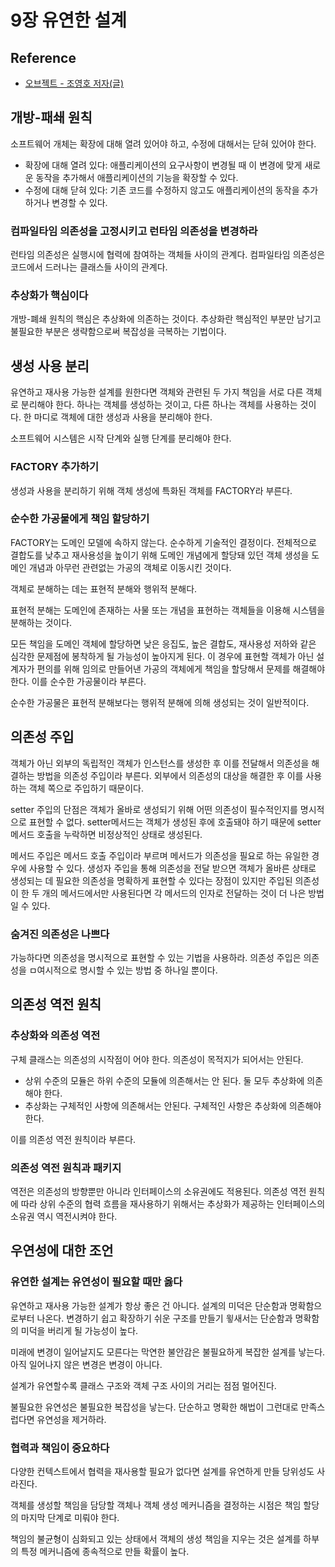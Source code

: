 # 9장 유연한 설계

## Reference

- [오브젝트 - 조영호 저자(글)](https://product.kyobobook.co.kr/detail/S000001766367)

## 개방-패쇄 원칙

소프트웨어 개체는 확장에 대해 열려 있어야 하고, 수정에 대해서는 닫혀 있어야 한다.

- 확장에 대해 열려 있다: 애플리케이션의 요구사항이 변경될 때 이 변경에 맞게 새로운 동작을 추가해서 애플리케이션의 기능을 확장할 수 있다.
- 수정에 대해 닫혀 있다: 기존 코드를 수정하지 않고도 애플리케이션의 동작을 추가하거나 변경할 수 있다.

### 컴파일타임 의존성을 고정시키고 런타임 의존성을 변경하라

런타임 의존성은 실행시에 협력에 참여하는 객체들 사이의 관계다. 컴파일타임 의존성은 코드에서 드러나는 클래스들 사이의 관계다.

### 추상화가 핵심이다

개방-폐쇄 원칙의 핵심은 추상화에 의존하는 것이다. 추상화란 핵심적인 부분만 남기고 불필요한 부분은 생략함으로써 복잡성을 극복하는 기법이다.

## 생성 사용 분리

유연하고 재사용 가능한 설계를 원한다면 객체와 관련된 두 가지 책임을 서로 다른 객체로 분리해야 한다. 하나는 객체를 생성하는 것이고, 다른 하나는 객체를 사용하는 것이다. 한 마디로 객체에 대한 생성과 사용을 분리해야 한다.

소프트웨어 시스템은 시작 단계와 실행 단계를 분리해야 한다.

### FACTORY 추가하기

생성과 사용을 분리하기 위해 객체 생성에 특화된 객체를 FACTORY라 부른다.

### 순수한 가공물에게 책임 할당하기

FACTORY는 도메인 모델에 속하지 않는다. 순수하게 기술적인 결정이다. 전체적으로 결합도를 낮추고 재사용성을 높이기 위해 도메인 개념에게 할당돼 있던 객체 생성을 도메인 개념과 아무런 관련없는 가공의 객체로 이동시킨 것이다.

객체로 분해하는 데는 표현적 분해와 행위적 분해다.

표현적 분해는 도메인에 존재하는 사물 또는 개념을 표현하는 객체들을 이용해 시스템을 분해하는 것이다.

모든 책임을 도메인 객체에 할당하면 낮은 응집도, 높은 결합도, 재사용성 저하와 같은 심각한 문제점에 봉착하게 될 가능성이 높아지게 된다. 이 경우에 표현할 객체가 아닌 설계자가 편의를 위해 임의로 만들어낸 가공의 객체에게 책임을 할당해서 문제를 해결해야 한다. 이를 순수한 가공물이라 부른다.

순수한 가공물은 표현적 분해보다는 행위적 분해에 의해 생성되는 것이 일반적이다.

## 의존성 주입

객체가 아닌 외부의 독립적인 객체가 인스턴스를 생성한 후 이를 전달해서 의존성을 해결하는 방법을 의존성 주입이라 부른다. 외부에서 의존성의 대상을 해결한 후 이를 사용하는 객체 쪽으로 주입하기 때문이다.

setter 주입의 단점은 객체가 올바로 생성되기 위해 어떤 의존성이 필수적인지를 명시적으로 표현할 수 없다. setter메서드는 객체가 생성된 후에 호출돼야 하기 때문에 setter메서드 호출을 누락하면 비정상적인 상태로 생성된다.

메서드 주입은 메서드 호출 주입이라 부르며 메서드가 의존성을 필요로 하는 유일한 경우에 사용할 수 있다. 생성자 주입을 통해 의존성을 전달 받으면 객체가 올바른 상태로 생성되는 데 필요한 의존성을 명확하게 표현할 수 있다는 장점이 있지만 주입된 의존성이 한 두 개의 메서드에서만 사용된다면 각 메서드의 인자로 전달하는 것이 더 나은 방법일 수 있다.

### 숨겨진 의존성은 나쁘다

가능하다면 의존성을 명시적으로 표현할 수 있는 기법을 사용하라. 의존성 주입은 의존성을 ㅁ여시적으로 명시할 수 있는 방법 중 하나일 뿐이다.

## 의존성 역전 원칙

### 추상화와 의존성 역전

구체 클래스는 의존성의 시작점이 어야 한다. 의존성이 목적지가 되어서는 안된다.

- 상위 수준의 모듈은 하위 수준의 모듈에 의존해서는 안 된다. 둘 모두 추상화에 의존해야 한다.
- 추상화는 구체적인 사항에 의존해서는 안된다. 구체적인 사항은 추상화에 의존해야 한다.

이를 의존성 역전 원칙이라 부른다.

### 의존성 역전 원칙과 패키지

역전은 의존성의 방향뿐만 아니라 인터페이스의 소유권에도 적용된다. 의존성 역전 원칙에 따라 상위 수준의 협력 흐름을 재사용하기 위해서는 추상화가 제공하는 인터페이스의 소유권 역시 역전시켜야 한다.

## 우연성에 대한 조언

### 유연한 설계는 유연성이 필요할 때만 옳다

유연하고 재사용 가능한 설계가 항상 좋은 건 아니다. 설계의 미덕은 단순함과 명확함으로부터 나온다. 변경하기 쉽고 확장하기 쉬운 구조를 만들기 윟새서는 단순함과 명확함의 미덕을 버리게 될 가능성이 높다.

미래에 변경이 일어날지도 모른다는 막연한 불안감은 불필요하게 복잡한 설계를 낳는다. 아직 일어나지 않은 변경은 변경이 아니다.

설계가 유연할수록 클래스 구조와 객체 구조 사이의 거리는 점점 멀어진다.

불필요한 유연성은 불필요한 복잡성을 낳는다. 단순하고 명확한 해법이 그런대로 만족스럽다면 유연성을 제거하라.

### 협력과 책임이 중요하다

다양한 컨텍스트에서 협력을 재사용할 필요가 없다면 설계를 유연하게 만들 당위성도 사라진다.

객체를 생성할 책임을 담당할 객체나 객체 생성 메커니즘을 결정하는 시점은 책임 할당의 마지막 단계로 미뤄야 한다.

책임의 불균형이 심화되고 있는 상태에서 객체의 생성 책임을 지우는 것은 설계를 하부의 특정 메커니즘에 종속적으로 만들 확률이 높다.